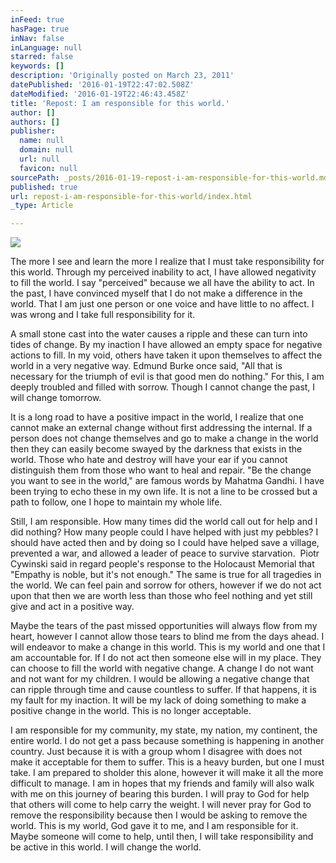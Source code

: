 ```yaml
---
inFeed: true
hasPage: true
inNav: false
inLanguage: null
starred: false
keywords: []
description: 'Originally posted on March 23, 2011'
datePublished: '2016-01-19T22:47:02.508Z'
dateModified: '2016-01-19T22:46:43.458Z'
title: 'Repost: I am responsible for this world.'
author: []
authors: []
publisher:
  name: null
  domain: null
  url: null
  favicon: null
sourcePath: _posts/2016-01-19-repost-i-am-responsible-for-this-world.md
published: true
url: repost-i-am-responsible-for-this-world/index.html
_type: Article

---
```

![](https://the-grid-user-content.s3-us-west-2.amazonaws.com/ab6b1301-1684-4a25-97b8-989785a973c4.jpg)

The more I see and learn the more I realize that I must take responsibility for this world. Through my perceived inability to act, I have allowed negativity to fill the world. I say "perceived" because we all have the ability to act. In the past, I have convinced myself that I do not make a difference in the world. That I am just one person or one voice and have little to no affect. I was wrong and I take full responsibility for it.

A small stone cast into the water causes a ripple and these can turn into tides of change. By my inaction I have allowed an empty space for negative actions to fill. In my void, others have taken it upon themselves to affect the world in a very negative way. Edmund Burke once said, "All that is necessary for the triumph of evil is that good men do nothing." For this, I am deeply troubled and filled with sorrow. Though I cannot change the past, I will change tomorrow.

It is a long road to have a positive impact in the world, I realize that one cannot make an external change without first addressing the internal. If a person does not change themselves and go to make a change in the world then they can easily become swayed by the darkness that exists in the world. Those who hate and destroy will have your ear if you cannot distinguish them from those who want to heal and repair. "Be the change you want to see in the world," are famous words by Mahatma Gandhi. I have been trying to echo these in my own life. It is not a line to be crossed but a path to follow, one I hope to maintain my whole life.

Still, I am responsible. How many times did the world call out for help and I did nothing? How many people could I have helped with just my pebbles? I should have acted then and by doing so I could have helped save a village, prevented a war, and allowed a leader of peace to survive starvation. ‎ Piotr Cywinski said in regard people's response to the Holocaust Memorial that "Empathy is noble, but it's not enough." The same is true for all tragedies in the world. We can feel pain and sorrow for others, however if we do not act upon that then we are worth less than those who feel nothing and yet still give and act in a positive way.

Maybe the tears of the past missed opportunities will always flow from my heart, however I cannot allow those tears to blind me from the days ahead. I will endeavor to make a change in this world. This is my world and one that I am accountable for. If I do not act then someone else will in my place. They can choose to fill the world with negative change. A change I do not want and not want for my children. I would be allowing a negative change that can ripple through time and cause countless to suffer. If that happens, it is my fault for my inaction. It will be my lack of doing something to make a positive change in the world. This is no longer acceptable.

I am responsible for my community, my state, my nation, my continent, the entire world. I do not get a pass because something is happening in another country. Just because it is with a group whom I disagree with does not make it acceptable for them to suffer. This is a heavy burden, but one I must take. I am prepared to sholder this alone, however it will make it all the more difficult to manage. I am in hopes that my friends and family will also walk with me on this journey of bearing this burden. I will pray to God for help that others will come to help carry the weight. I will never pray for God to remove the responsibility because then I would be asking to remove the world. This is my world, God gave it to me, and I am responsible for it. Maybe someone will come to help, until then, I will take responsibility and be active in this world. I will change the world.